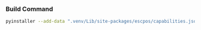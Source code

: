 ### Build Command

```sh
pyinstaller --add-data ".venv/Lib/site-packages/escpos/capabilities.json;escpos" --onefile --windowed app.py
```